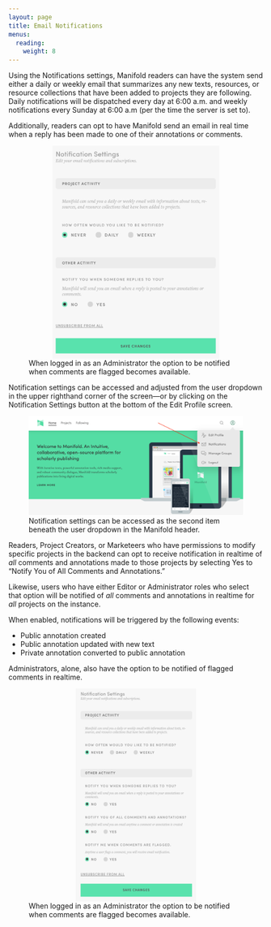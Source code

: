 ```yaml
---
layout: page
title: Email Notifications
menus:
  reading:
    weight: 8
---
```


Using the Notifications settings, Manifold readers can have the system send either a daily or weekly email that summarizes any new texts, resources, or resource collections that have been added to projects they are following. Daily notifications will be dispatched every day at 6:00 a.m. and weekly notifications every Sunday at 6:00 a.m (per the time the server is set to).

Additionally, readers can opt to have Manifold send an email in real time when a reply has been made to one of their annotations or comments.

<figure>
<img src="/docs/assets/reading/notifications-reader.png" alt="Notification Options" style="max-height:30em; display: block; margin-left:auto; margin-right:auto;" />
<figcap>When logged in as an Administrator the option to be notified when comments are flagged becomes available.</figcap>
</figure>

Notification settings can be accessed and adjusted from the user dropdown in the upper righthand corner of the screen—or by clicking on the Notification Settings button at the bottom of the Edit Profile screen.

<figure>
<img src="/docs/assets/reading/notifications-dropdown.png" alt="Notifications menu dropdown" />
<figcap>Notification settings can be accessed as the second item beneath the user dropdown in the Manifold header.</figcap>
</figure>

Readers, Project Creators, or Marketeers who have permissions to modify specific projects in the backend can opt to receive notification in realtime of *all* comments and annotations made to those projects by selecting Yes to “Notify You of All Comments and Annotations.”

Likewise, users who have either Editor or Administrator roles who select that option will be notified of *all* comments and annotations in realtime for *all* projects on the instance.

When enabled, notifications will be triggered by the following events:

- Public annotation created
- Public annotation updated with new text
- Private annotation converted to public annotation

Administrators, alone, also have the option to be notified of flagged comments in realtime.

<figure>
<img src="/docs/assets/reading/notification-options.png" alt="Flagged Comment Options" style="max-height:30em; display: block; margin-left:auto; margin-right:auto;" />
<figcap>When logged in as an Administrator the option to be notified when comments are flagged becomes available.</figcap>
</figure>
